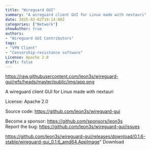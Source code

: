 ```yaml
---
title: "Wireguard GUI"
summary: "A wireguard client GUI for Linux made with nextauri"
date: 2025-02-02T19:14:00Z
categories: ["Network"]
showAuthor: true
authors:
- "Wireguard GUI Contributors"
tags: 
- "VPN Client"
- "Censorship-resistance software"
License: Apache 2.0
draft: false
---
```


https://raw.githubusercontent.com/leon3s/wireguard-gui/refs/heads/master/public/img/app.png

A wireguard client GUI for Linux made with nextauri

License: Apache 2.0

Source code: <https://github.com/leon3s/wireguard-gui>

Become a sponsor: <https://github.com/sponsors/leon3s>  
Report the bug: <https://github.com/leon3s/wireguard-gui/issues>  

https://github.com/leon3s/wireguard-gui/releases/download/0.1.6-stable/wireguard-gui_0.1.6_amd64.AppImage" 
Download

